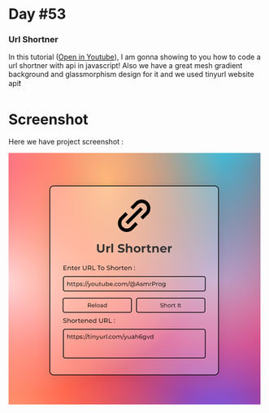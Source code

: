 # Day #53

### Url Shortner
In this tutorial ([Open in Youtube](https://youtu.be/DFZ2SX0-Ou4)),  I am gonna showing to you how to code a url shortner with api in javascript! Also we have a great mesh gradient background and glassmorphism design for it and we used tinyurl website api❗️

# Screenshot
Here we have project screenshot :

![screenshot](screenshot.jpg)
